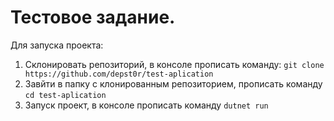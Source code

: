 # Тестовое задание.
Для запуска проекта:
1. Склонировать репозиторий, в консоле прописать команду: `git clone https://github.com/depst0r/test-aplication`
2. Завйти в папку с клонированным репозиторием, прописать команду  `cd test-aplication`
3. Запуск проект, в консоле прописать команду `dutnet run`
